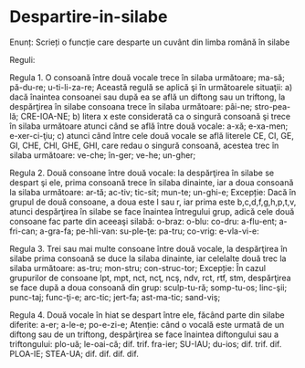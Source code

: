 # Despartire-in-silabe
Enunț: Scrieți o funcție care desparte un cuvânt din limba română în silabe

Reguli:

Regula 1. O consoană între două vocale trece în silaba următoare;
			ma-să; pă-du-re; u-ti-li-za-re; 
			Această regulă se aplică şi în următoarele situaţii:
			a) dacă înaintea consoanei sau după ea se află un diftong sau un triftong, la despărţirea în silabe consoana trece în silaba următoare: 
			pâi-ne; stro-pea-lă; CRE-IOA-NE;
			b) litera x este considerată ca o singură consoană şi trece în silaba următoare atunci când se află între două vocale: 
			a-xă; e-xa-men; e-xer-ci-ţiu;
			c) atunci când  între cele două vocale se află literele CE, CI, GE, GI, CHE, CHI, GHE, GHI, care  redau o singură consoană, 
			acestea trec în silaba următoare: ve-che; în-ger;  ve-he; un-gher;
		

		
Regula 2. Două consoane între două vocale: la despărţirea în silabe se despart şi ele, prima consoană trece în silaba dinainte, 
			iar a doua consoană la silaba următoare: ar-tă; ac-tiv; tic-sit; mun-te; un-ghi-e;
			Excepție: Dacă în grupul de două consoane, a doua este l sau r, iar prima este b,c,d,f,g,h,p,t,v, 
			atunci despărţirea în silabe se face înaintea întregului grup, adică cele două consoane fac parte din aceeaşi silabă: 
			o-braz: o-blu: co-dru: a-flu-ent; a-fri-can; a-gra-fa;	pe-hli-van:   su-ple-ţe:   pa-tru; co-vrig: e-vla-vi-e:
		

		
Regula 3. Trei sau mai multe consoane între două vocale, la despărţirea în silabe prima consoană se duce la silaba dinainte, 
			iar celelalte două trec la silaba următoare: as-tru; mon-stru; con-struc-tor;
			Excepție: În cazul grupurilor de consoane lpt, mpt,  nct, ncţ,  ncş, ndv, rct, rtf, stm, 
			despărţirea se face după a doua consoană din grup: 
			sculp-tu-ră; somp-tu-os; linc-şii; punc-taj; func-ţi-e; arc-tic; jert-fa; ast-ma-tic; sand-viş; 
		

		
Regula 4. Două vocale în hiat se despart între ele, făcând parte din silabe diferite: a-er; a-le-e; po-e-zi-e; 
			Atenție: când o vocală este urmată de un diftong sau de un triftong, despărţirea se face înaintea diftongului sau a triftongului:
			plo-uă; le-oai-că;
			dif.        trif.
			fra-ier; SU-IAU; du-ios;
			dif.      	trif.      	dif.
			PLOA-IE; STEA-UA;
			dif. dif. 	dif. dif.
